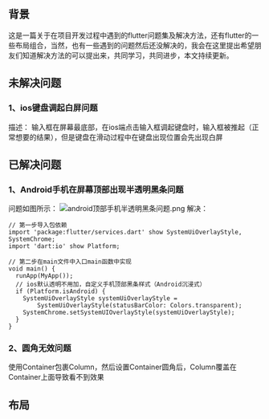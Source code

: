 ## 背景
这是一篇关于在项目开发过程中遇到的flutter问题集及解决方法，还有flutter的一些布局组合，当然，也有一些遇到的问题然后还没解决的，我会在这里提出希望朋友们知道解决方法的可以提出来，共同学习，共同进步，本文持续更新。

## 未解决问题
### 1、ios键盘调起白屏问题
描述： 输入框在屏幕最底部，在ios端点击输入框调起键盘时，输入框被推起（正常想要的结果），但是键盘在滑动过程中在键盘出现位置会先出现白屏

## 已解决问题
### 1、Android手机在屏幕顶部出现半透明黑条问题
问题如图所示：
![android顶部手机半透明黑条问题.png](https://user-gold-cdn.xitu.io/2019/7/21/16c14bc49b911522?w=686&h=82&f=png&s=89120)
解决：
```
// 第一步导入包依赖
import 'package:flutter/services.dart' show SystemUiOverlayStyle, SystemChrome;
import 'dart:io' show Platform;

// 第二步在main文件中入口main函数中实现
void main() {
  runApp(MyApp());
  // ios默认透明不用加，自定义手机顶部黑条样式（Android沉浸式）
  if (Platform.isAndroid) {
    SystemUiOverlayStyle systemUiOverlayStyle =
        SystemUiOverlayStyle(statusBarColor: Colors.transparent);
    SystemChrome.setSystemUIOverlayStyle(systemUiOverlayStyle);
  }
}
```

### 2、圆角无效问题
使用Container包裹Column，然后设置Container圆角后，Column覆盖在Container上面导致看不到效果
## 布局